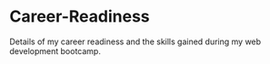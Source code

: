 # Career-Readiness
Details of my career readiness and the skills gained during my web development bootcamp.
